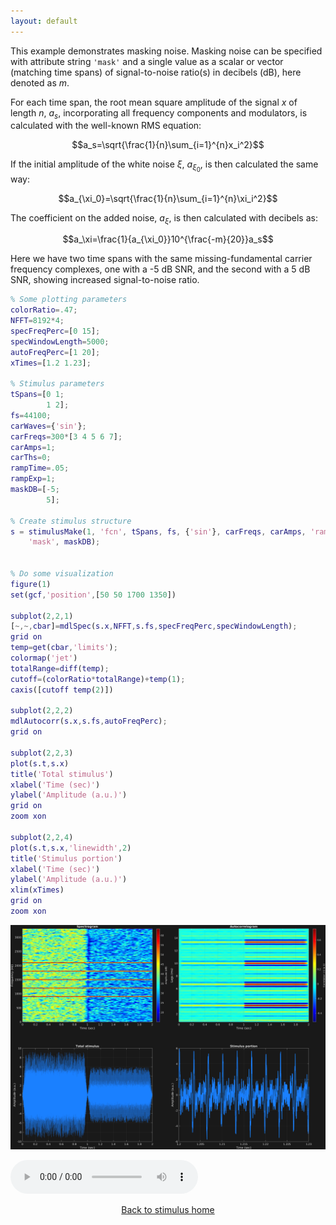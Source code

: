```yaml
---
layout: default
---
```

This example demonstrates masking noise. Masking noise can be specified with attribute string `'mask'` and a single value as a scalar or vector (matching time spans) of signal-to-noise ratio(s) in decibels (dB), here denoted as $m$.

For each time span, the root mean square amplitude of the signal $x$ of length $n$, $a_s$, incorporating all frequency components and modulators, is calculated with the well-known RMS equation:

$$a_s=\sqrt{\frac{1}{n}\sum_{i=1}^{n}x_i^2}$$

If the initial amplitude of the white noise $\xi$, $a_{\xi_0}$, is then calculated the same way:

$$a_{\xi_0}=\sqrt{\frac{1}{n}\sum_{i=1}^{n}\xi_i^2}$$

The coefficient on the added noise, $a_\xi$, is then calculated with decibels as:

$$a_\xi=\frac{1}{a_{\xi_0}}10^{\frac{-m}{20}}a_s$$

Here we have two time spans with the same missing-fundamental carrier frequency complexes, one with a -5 dB SNR, and the second with a 5 dB SNR, showing increased signal-to-noise ratio. 

```matlab
% Some plotting parameters
colorRatio=.47;
NFFT=8192*4;
specFreqPerc=[0 15];
specWindowLength=5000;
autoFreqPerc=[1 20];
xTimes=[1.2 1.23];

% Stimulus parameters
tSpans=[0 1;
        1 2];
fs=44100;
carWaves={'sin'};
carFreqs=300*[3 4 5 6 7];
carAmps=1;
carThs=0;
rampTime=.05;
rampExp=1;
maskDB=[-5;
        5];

% Create stimulus structure
s = stimulusMake(1, 'fcn', tSpans, fs, {'sin'}, carFreqs, carAmps, 'ramp', rampTime, rampExp, ...
    'mask', maskDB);


% Do some visualization
figure(1)
set(gcf,'position',[50 50 1700 1350])

subplot(2,2,1)
[~,~,cbar]=mdlSpec(s.x,NFFT,s.fs,specFreqPerc,specWindowLength);
grid on
temp=get(cbar,'limits');
colormap('jet')
totalRange=diff(temp);
cutoff=(colorRatio*totalRange)+temp(1);
caxis([cutoff temp(2)])

subplot(2,2,2)
mdlAutocorr(s.x,s.fs,autoFreqPerc);
grid on

subplot(2,2,3)
plot(s.t,s.x)
title('Total stimulus')
xlabel('Time (sec)')
ylabel('Amplitude (a.u.)')
grid on
zoom xon

subplot(2,2,4)
plot(s.t,s.x,'linewidth',2)
title('Stimulus portion')
xlabel('Time (sec)')
ylabel('Amplitude (a.u.)')
xlim(xTimes)
grid on
zoom xon
```

![](pics/noiseMask.png)

![](sounds/noiseMask.mp3)

[<center>Back to stimulus home</center>](stimuli.html)